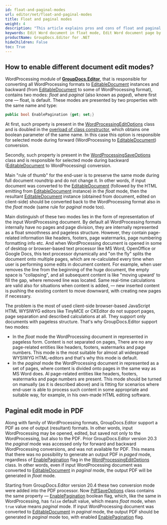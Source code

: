 ```yaml
---
id: float-and-paginal-modes
url: editor/net/float-and-paginal-modes
title: Float and paginal modes
weight: 4
description: "This article explains pros and cons of float and paginal document editing modes when edit Word documents with GroupDocs.Editor API."
keywords: Edit Word document in float mode, Edit Word document page by page, Edit Word
productName: GroupDocs.Editor for .NET
hideChildren: False
toc: True
---
```


## How to enable different document edit modes?

WordProcessing module of [**GroupDocs.Editor**](https://products.groupdocs.com/editor/net), that is responsible for converting all WordProcessing formats to [EditableDocument](https://apireference.groupdocs.com/net/editor/groupdocs.editor/editabledocument) instances and backward (from [EditableDocument](https://apireference.groupdocs.com/net/editor/groupdocs.editor/editabledocument) to some of WordProcessing format), contains two modes: *float* and *paginal* (also known as *paged*), where first one — float, is default. These modes are presented by two properties with the same name and type:

```csharp
public bool EnablePagination {get; set;}
```

At first, such property is present in the [WordProcessingEditOptions](https://apireference.groupdocs.com/net/editor/groupdocs.editor.options/wordprocessingeditoptions) class and is doubled in the [overload of class constructor](https://apireference.groupdocs.com/net/editor/groupdocs.editor.options/wordprocessingeditoptions/constructors/1), which obtains one boolean parameter of the same name. In this case this option is responsible for selected mode during forward (WordProcessing to [EditableDocument](https://apireference.groupdocs.com/net/editor/groupdocs.editor/editabledocument)) conversion.

Secondly, such property is present in the [WordProcessingSaveOptions](https://apireference.groupdocs.com/net/editor/groupdocs.editor.options/wordprocessingsaveoptions) class and is responsible for selected mode during backward ([EditableDocument](https://apireference.groupdocs.com/net/editor/groupdocs.editor/editabledocument) to WordProcessing) conversion.

Main "rule of thumb" for the end-user is to preserve the same mode during full document roundtrip and do not change it. In other words, if input document was converted to the [EditableDocument](https://apireference.groupdocs.com/net/editor/groupdocs.editor/editabledocument) (followed by the HTML emitting from [EditableDocument](https://apireference.groupdocs.com/net/editor/groupdocs.editor/editabledocument) instance) in the *float* mode, then the resultant [EditableDocument](https://apireference.groupdocs.com/net/editor/groupdocs.editor/editabledocument) instance (obtained from document, edited on client-side) should be converted back to the WordProcessing format also in the *float* mode (same rule for *paginal* mode too).

Main distinguish of these two modes lies in the form of representation of the input WordProcessing document. By default all WordProcessing formats internally have no pages and page division, they are internally represented as a float smoothness and pageless structure. However, they contain page-related information like headers, footers, page watermarks, page numbering formatting info etc. And when WordProcessing document is opened in some of desktop or browser-based text processor like MS Word, OpenOffice or Google Docs, this text processor dynamically and "on the fly" splits the document onto multiple pages, which are re-calculated every time when user is performing some edits in document content. For example, when user removes the line from the beginning of the huge document, the empty space is "collapsing", and all subsequent content is like "moving upward' to fill the gap, where removed line was located. Same real-time calculations are valid also for situations when content is added, — new inserted content is pushing the existing content to move downward, with creating new pages if necessary.

The problem is the most of used client-side browser-based JavaScript HTML WYSIWYG editors like TinyMCE or CKEditor do not support pages, page separation and described calculations at all. They support only documents with pageless structure. That's why GroupDocs.Editor support two modes:

* In the *float* mode the WordProcessing document in represented in pageless form. Content is not separated on pages, There are no any page-related entities like headers, footers, watermarks and page numbers. This mode is the most suitable for almost all widespread WYSIWYG HTML-editors and that's why this mode is default.
* In the *paginal* mode the WordProcessing document in represented as a set of pages, where content is divided onto pages in the same way as MS Word does. Al page-related entities like headers, footers, watermarks and page numbers are present. This mode should be turned on manually (as it is described above) and is fitting for scenarios where end-user is able to process such content in some appropriate and suitable way, for example, in his own-made HTML editing software.

## Paginal edit mode in PDF

Along with family of WordProcessing formats, GroupDocs.Editor support a PDF as one of output (resultant) formats. In other words, input WordProcessing may be opened, edited, but saved not only to the WordProcessing, but also to the PDF. Prior GroupDocs.Editor version 20.3 the *paginal* mode was accessed only for forward and backward WordProcessing conversions, and was not available for PDF. This means that there was no possibility to generate an output PDF in *paged* mode, regardless of [EnablePagination](https://apireference.groupdocs.com/editor/net/groupdocs.editor.options/wordprocessingeditoptions/properties/enablepagination) flag in the [WordProcessingEditOptions](https://apireference.groupdocs.com/net/editor/groupdocs.editor.options/wordprocessingeditoptions) class. In other words, even if input WordProcessing document was converted to [EditableDocument](https://apireference.groupdocs.com/net/editor/groupdocs.editor/editabledocument) in *paginal* mode, the output PDF will be generated in *float* mode.

Starting from GroupDocs.Editor version 20.4 these two conversion mode were added into the PDF processor. Now [PdfSaveOptions](https://apireference.groupdocs.com/editor/net/groupdocs.editor.options/pdfsaveoptions) class contains the same property — [EnablePagination](https://apireference.groupdocs.com/editor/net/groupdocs.editor.options/pdfsaveoptions/properties/enablepagination) boolean flag, which, like the same in WordProcessing, has `false` default value, which means *float* mode, when `true` value means *paginal* mode. If input WordProcessing document was converted to [EditableDocument](https://apireference.groupdocs.com/net/editor/groupdocs.editor/editabledocument) in *paginal* mode, the output PDF should be generated in *paginal* mode too, with enabled [EnablePagination](https://apireference.groupdocs.com/editor/net/groupdocs.editor.options/pdfsaveoptions/properties/enablepagination) flag.
